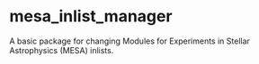# mesa_inlist_manager
A basic package for changing Modules for Experiments in Stellar Astrophysics (MESA) inlists.

